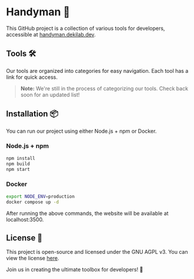 # Handyman 👷

This GitHub project is a collection of various tools for developers, accessible at [handyman.dekilab.dev](https://handyman.dekilab.dev).

## Tools 🛠️

Our tools are organized into categories for easy navigation. Each tool has a link for quick access. 

> **Note:** We're still in the process of categorizing our tools. Check back soon for an updated list!

## Installation 📦

You can run our project using either Node.js + npm or Docker.

### Node.js + npm

```bash
npm install
npm build
npm start
```

### Docker

```bash
export NODE_ENV=production
docker compose up -d
```

After running the above commands, the website will be available at localhost:3500.

## License 📄

This project is open-source and licensed under the GNU AGPL v3. You can view the license [here](https://www.gnu.org/licenses/agpl-3.0.en.html).

Join us in creating the ultimate toolbox for developers! 🚀
